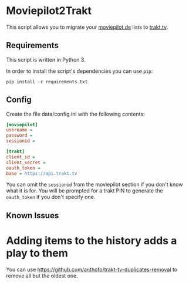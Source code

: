 # Moviepilot2Trakt
This script allows you to migrate your [moviepilot.de](https://moviepilot.de) lists to [trakt.tv](https://trakt.tv).

## Requirements
This script is written in Python 3.

In order to install the script's dependencies you can use `pip`:

`pip install -r requirements.txt`

## Config
Create the file data/config.ini with the following contents:
```ini
[moviepilot]
username = 
password = 
sessionid = 

[trakt]
client_id = 
client_secret = 
oauth_token = 
base = https://api.trakt.tv
```

You can omit the `sessionid` from the moviepilot section if you don't know what it is for.
You will be prompted for a trakt PIN to generate the `oauth_token` if you don't specify one. 

## Known Issues
# Adding items to the history adds a play to them
You can use https://github.com/anthofo/trakt-tv-duplicates-removal to remove all but the oldest one.
